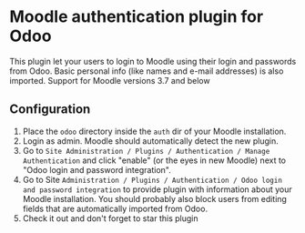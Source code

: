 # Moodle authentication plugin for Odoo
This plugin let your users to login to Moodle using their login and passwords from Odoo.
Basic personal info (like names and e-mail addresses) is also imported.
Support for Moodle versions 3.7 and below

## Configuration
1. Place the `odoo` directory inside the `auth` dir of your Moodle installation.
2. Login as admin. Moodle should automatically detect the new plugin.
3. Go to `Site Administration / Plugins / Authentication / Manage Authentication` and click "enable" (or the eyes in new Moodle) next to "Odoo login and password integration".
4. Go to Site `Administration / Plugins / Authentication / Odoo login and password integration` to provide plugin with information about your Moodle installation. You should probably also block users from editing fields that are automatically imported from Odoo.
5. Check it out and don't forget to star this plugin
